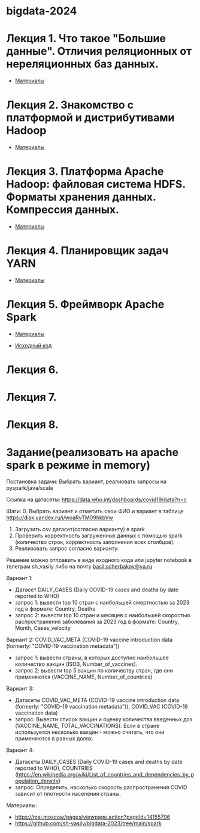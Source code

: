 # bigdata-2024

# Лекция 1.  Что такое "Большие данные". Отличия реляционных от нереляционных баз данных.

- [Материалы](https://disk.yandex.ru/d/wYZ5KCF9_L62Zg)

# Лекция 2. Знакомство с платформой и дистрибутивами Hadoop

- [Материалы](https://disk.yandex.ru/d/YgiWHB6JPOve4Q)

# Лекция 3.  Платформа Apache Hadoop: файловая система HDFS. Форматы хранения данных. Компрессия данных.

- [Материалы](https://disk.yandex.ru/d/G6SE3v_-FtsV9A)

# Лекция 4. Планировщик задач YARN

- [Материалы](https://disk.yandex.ru/d/s43-FX-eOoZqOA)

# Лекция 5. Фреймворк Apache Spark

- [Материалы](https://disk.yandex.ru/d/WTGaC4nEMtcW8g)

- [Исходный код](spark/pyspark.ipynb)

# Лекция 6.

# Лекция 7.

# Лекция 8.

# Задание(реализовать на apache spark в режиме in memory)

Постановка задачи: Выбрать вариант, реалиовать запросы на pyspark/java/scala

Ссылка на датасеты: https://data.who.int/dashboards/covid19/data?n=c

Шаги: 
0. Выбрать вариант и отметить свои ФИО и вариант в таблице https://disk.yandex.ru/i/woaRvTM09hkbVw
1. Загрузить csv датасет(согласно варианту) в spark
2. Проверить корректность загруженных данных c помощью spark (количество строк, корректность заполнения всех столбцов).
3. Реализовать запрос согласно варианту.

Решение можно отправить в виде иходного кода или jupyter notebook в телеграм sh_vasily либо на почту basil.scherbakov@ya.ru

Вариант 1:
- Датасет DAILY_CASES (Daily COVID-19 cases and deaths by date reported to WHO)
- запрос 1: вывести top 10 стран с наибольшей смертностью за 2023 год в формате: Country, Deaths
- запрос 2: вывести top 10 стран и месяцев с наибольшей скоростью распространения заболевания за 2023 год в формате: Country, Month, Cases_velocity

Вариант 2: COVID_VAC_META (COVID-19 vaccine introduction data (formerly: "COVID-19 vaccination metadata"))
- запрос 1: вывести страны, в которых доступно наибольшее количество вакцин (ISO3, Number_of_vaccines).
- запрос 2: вывести top 5 вакцин по количеству стран, где они применяются (VACCINE_NAME, Number_of_countries)

Вариант 3:
- Датасеты 
      COVID_VAC_META (COVID-19 vaccine introduction data (formerly: "COVID-19 vaccination metadata")), 
      COVID_VAC (COVID-19 vaccination data)
- запрос: Вывести список вакцин и оценку количества введенных доз (VACCINE_NAME, TOTAL_VACCINATIONS).
Если в стране используется несколько вакцин - можно считать, что они применяются в равных долях.

Вариант 4: 
- Датасеты DAILY_CASES (Daily COVID-19 cases and deaths by date reported to WHO), COUNTRIES (https://en.wikipedia.org/wiki/List_of_countries_and_dependencies_by_population_density)
- запрос: Определить, насколько скорость распространения COVID зависит от плотности населения страны.


Материалы:
- https://mai.moscow/pages/viewpage.action?pageId=14155796
- https://github.com/sh-vasily/bigdata-2023/tree/main/spark
